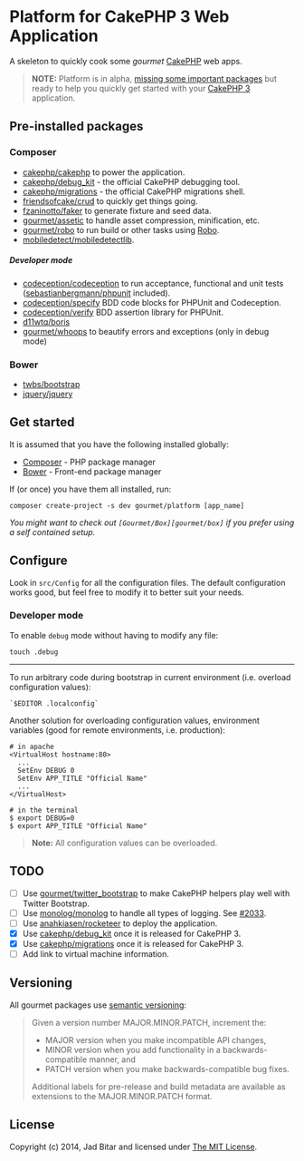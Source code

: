 # Platform for CakePHP 3 Web Application

A skeleton to quickly cook some _gourmet_ [CakePHP][cakephp] web apps.

> __NOTE:__ Platform is in alpha, [missing some important packages](#TODO) but ready to help
> you quickly get started with your [CakePHP 3][cakephp] application.

## Pre-installed packages

### Composer

* [cakephp/cakephp][cakephp/repo] to power the application.
* [cakephp/debug_kit][debug_kit/repo] - the official CakePHP debugging tool.
* [cakephp/migrations][migrations/repo] - the official CakePHP migrations shell.
* [friendsofcake/crud][foc/crud/repo] to quickly get things going.
* [fzaninotto/faker][faker/repo] to generate fixture and seed data.
* [gourmet/assetic][assetic/repo] to handle asset compression, minification, etc.
* [gourmet/robo][robo/repo] to run build or other tasks using [Robo][robo].
* [mobiledetect/mobiledetectlib][mobiledetect/repo].

##### Developer mode

* [codeception/codeception][codeception/repo] to run acceptance, functional and unit tests ([sebastianbergmann/phpunit][phpunit/repo] included).
* [codeception/specify][specify/repo] BDD code blocks for PHPUnit and Codeception.
* [codeception/verify][verify/repo] BDD assertion library for PHPUnit.
* [d11wtq/boris][boris/repo]
* [gourmet/whoops][whoops/repo] to beautify errors and exceptions (only in debug mode)

### Bower

* [twbs/bootstrap][bootstrap]
* [jquery/jquery][jquery]

## Get started

It is assumed that you have the following installed globally:

* [Composer][composer] - PHP package manager
* [Bower][bower] - Front-end package manager

If (or once) you have them all installed, run:

```
composer create-project -s dev gourmet/platform [app_name]
```

_You might want to check out `[Gourmet/Box][gourmet/box]` if you prefer using a self contained setup._

## Configure

Look in `src/Config` for all the configuration files. The default configuration works
good, but feel free to modify it to better suit your needs.

### Developer mode

To enable `debug` mode without having to modify any file:

```
touch .debug
```

---

To run arbitrary code during bootstrap in current environment (i.e. overload
configuration values):

```
`$EDITOR .localconfig`
```

Another solution for overloading configuration values, environment variables (good
for remote environments, i.e. production):

```
# in apache
<VirtualHost hostname:80>
  ...
  SetEnv DEBUG 0
  SetEnv APP_TITLE "Official Name"
  ...
</VirtualHost>

# in the terminal
$ export DEBUG=0
$ export APP_TITLE "Official Name"
```

> __Note:__ All configuration values can be overloaded.

## TODO

* [ ] Use [gourmet/twitter_bootstrap][twitter_bootstrap/repo] to make CakePHP helpers play well with Twitter Bootstrap.
* [ ] Use [monolog/monolog][monolog/repo] to handle all types of logging. See [#2033][cakephp/2033].
* [ ] Use [anahkiasen/rocketeer][rocketeer/repo] to deploy the application.
* [x] Use [cakephp/debug_kit][debug_kit/repo] once it is released for CakePHP 3.
* [x] Use [cakephp/migrations][migrations/repo] once it is released for CakePHP 3.
* [ ] Add link to virtual machine information.

## Versioning

All gourmet packages use [semantic versioning][semver]:

> Given a version number MAJOR.MINOR.PATCH, increment the:
>
> - MAJOR version when you make incompatible API changes,
> - MINOR version when you add functionality in a backwards-compatible manner, and
> - PATCH version when you make backwards-compatible bug fixes.
>
> Additional labels for pre-release and build metadata are available as extensions to the
> MAJOR.MINOR.PATCH format.

## License

Copyright (c) 2014, Jad Bitar and licensed under [The MIT License][mit].

[assetic/repo]://github.com/gourmet/assetic
[bootstrap]:http://getbootstrap.com
[boris/repo]://github.com/d11wtq/boris
[bower]:http://bower.io
[cakephp]:http://cakephp.org
[cakephp/2033]://github.com/cakephp/cakephp/issues/2033
[cakephp/repo]://github.com/cakephp/cakephp
[codeception/repo]://github.com/codeception/codeception
[composer]://getcomposer.org/doc/00-intro.md#globally
[debugbar/repo]://github.com/maximebf/debugbar
[debug_kit/repo]://github.com/cakephp/debug_kit
[faker/repo]://github.com/fzaninotto/faker
[foc/crud/repo]://github.com/friendsofcake/crud
[gourmet/box]://github.com/gourmet/box/
[jquery]:http://jquery.com
[milestones]://github.com/gourmet/platform/issues/milestones
[migrations/repo]://github.com/cakephp/migrations
[mit]:http://www.opensource.org/licenses/mit-license.php
[mobiledetect/repo]://github.com/mobiledetectlib/mobiledetectlib
[monolog/repo]://github.com/seldaek/monolog
[phinx/repo]://github.com/robmorgan/phinx
[phpunit/repo]://github.com/sebastianbergmann/phpunit
[puppet]:https://puppetlabs.com
[puphpet]:https://puphpet.com
[robo]:http://robo.li
[robo/repo]://github.com/gourmet/robo
[rocketeer/repo]://github.com/anahkiasen/rocketeer
[semver]:http://semver.org
[specify/repo]://github.com/codeception/specify
[twitter_bootstrap/repo]://github.com/gourmet/twitter_bootstrap
[vagrant]:http://vagrantup.com
[verify/repo]://github.com/codeception/verify
[whoops/repo]://github.com/gourmet/whoops
